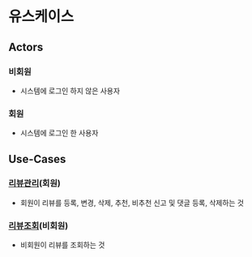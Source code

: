 # 유스케이스

## Actors 
### 비회원
- 시스템에 로그인 하지 않은 사용자

### 회원
- 시스템에 로그인 한 사용자

## Use-Cases
### [리뷰관리](kim-usedReview.md)(회원)
- 회원이 리뷰를 등록, 변경, 삭제, 추천, 비추천 신고 및 
  댓글 등록, 삭제하는 것
 
### [리뷰조회](kim-usedReviewDetail.md)(비회원)
- 비회원이 리뷰를 조회하는 것






